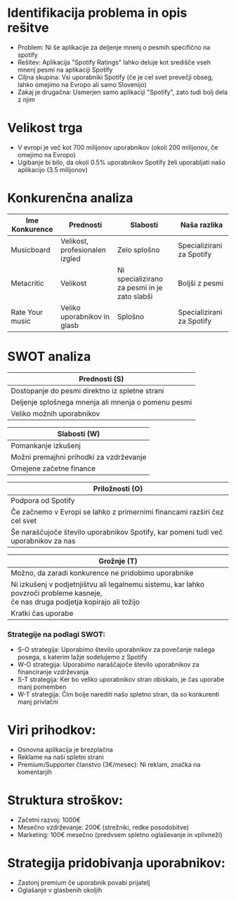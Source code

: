 # Identifikacija problema in opis rešitve
- Problem: Ni še aplikacije za deljenje mnenj o pesmih specifično na spotify
- Rešitev: Aplikacija "Spotify Ratings" lahko deluje kot središče vseh mnenj pesmi na aplikaciji Spotify
- Ciljna skupina: Vsi uporabniki Spotify (če je cel svet prevečji obseg, lahko omejimo na Evropo ali samo Slovenijo)
- Zakaj je drugačna: Usmerjen samo aplikaciji "Spotify", zato tudi bolj dela z njim

# Velikost trga
- V evropi je več kot 700 milijonov uporabnikov (okoli 200 milijonov, če omejimo na Evropo)
- Ugibanje bi bilo, da okoli 0.5% uporabnikov Spotify želi uporabljati našo aplikacijo (3.5 milijonov)

# Konkurenčna analiza
| Ime Konkurence | Prednosti | Slabosti | Naša razlika |
|---------|---------|---------|---------|
| Musicboard | Velikost, profesionalen izgled | Zelo splošno | Specializirani za Spotify |
| Metacritic | Velikost | Ni specializirano za pesmi in je zato slabši | Boljši z pesmi |
| Rate Your music | Veliko uporabnikov in glasb | Splošno | Specializirani za Spotify |

# SWOT analiza
| Prednosti (S) |
|----------|
| Dostopanje do pesmi direktno iz spletne strani |
| Deljenje splošnega mnenja ali mnenja o pomenu pesmi |
| Veliko možnih uporabnikov |

| Slabosti (W) |
|----------|
| Pomankanje izkušenj |
| Možni premajhni prihodki za vzdrževanje |
| Omejene začetne finance |

| Priložnosti (O) |
|----------|
| Podpora od Spotify |
| Če začnemo v Evropi se lahko z primernimi financami razširi čez cel svet |
| Še naraščujoče število uporabnikov Spotify, kar pomeni tudi več uporabnikov za nas |

| Grožnje (T) |
|----------|
| Možno, da zaradi konkurence ne pridobimo uporabnike |
| Ni izkušenj v podjetnjištvu ali legalnemu sistemu, kar lahko povzroči probleme kasneje,<br> če nas druga podjetja kopirajo ali tožijo |
| Kratki čas uporabe |

### Strategije na podlagi SWOT:
- S-O strategija: Uporabimo število uporabnikov za povečanje našega posega, s katerim lažje sodelujemo z Spotify
- W-O strategija: Uporabimo naraščajoče število uporabnikov za financiranje vzdrževanja
- S-T strategija: Ker bo veliko uporabnikov stran obiskalo, je čas uporabe manj pomemben
- W-T strategija: Čim bolje narediti našo spletno stran, da so konkurenti manj privlačni


# Viri prihodkov:
- Osnovna aplikacija je brezplačna
- Reklame na naši spletni strani
- Premium/Supporter članstvo (3€/mesec): Ni reklam, značka na komentarjih

# Struktura stroškov:
- Začetni razvoj: 1000€
- Mesečno vzdrževanje: 200€ (strežniki, redke posodobitve)
- Marketing: 100€ mesečno (predvsem spletno oglaševanje in vplivneži)

# Strategija pridobivanja uporabnikov:
- Zastonj premium če uporabnik povabi prijatelj
- Oglašanje v glasbenih okoljih


